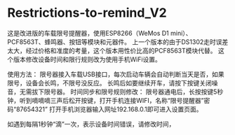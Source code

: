 # Restrictions-to-remind_V2

这是改进版的车载限号提醒器，使用ESP8266（WeMos D1 mini）、PCF8563T、蜂鸣器、按钮等模块和元器件。
上一个版本的由于DS1302走时误差太大，经过价格和准度的考量，这个版本用性价比高的PCF8563T模块代替。
这个版本修改设备时间和限行规则改为使用手机WiFi设置。

使用方法：
限号器接入车载USB接口，每次启动车辆会自动判断当天是否，如果限号，设备会长鸣，不限号没反应。
长鸣后如要继续开车，请按下按键关闭噪音，无需拔下限号器。
时间同步和限号规则修改：
限号器通电后，长按按键5秒钟，听到嘀嘀嘀三声后松开按键，打开手机连接WIFI，名称“限号提醒器”密码“87654321”
打开手机浏览器输入网址192.168.0.1即可进入设置页面。

如遇到每隔1秒钟“滴”一次，表示设备时间错误，请修改时间，


